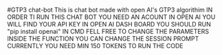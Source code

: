 #GTP3 chat-bot
This is chat bot made with open AI's GTP3 algorithim
IN ORDER TI RUN THIS CHAT BOT YOU NEED AN ACOUNT IN OPEN AI
YOU WILL FIND YOUR API KEY IN OPEN AI DASH BOARD
YOU SHOULD RUN "pip install openai" IN CMD
FELL FREE TO CHANGE THE PARAMETERS INSIDE THE FUNCTION
YOU CAN CHANGE THE  SESSION PROMPT
CURRENTLY YOU NEED MIN 150 TOKENS TO RUN THE CODE
